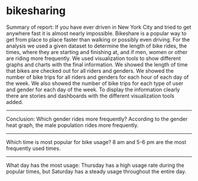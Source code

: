 # bikesharing

Summary of report: 
If you have ever driven in New York City and tried to get anywhere fast it is almost nearly impossible. Bikeshare is a popular way to get from place to place faster than walking or possibly even driving. For the analysis we used a given dataset to determine the length of bike rides, the times, where they are starting and finishing at, and if men, women or other are riding more frequently. We used visualization tools to show different graphs and charts with the final information. We showed the length of time that bikes are checked out for all riders and genders. We showed the number of bike trips for all riders and genders for each hour of each day of the week. We also showed the number of bike trips for each type of user and gender for each day of the week. 
To display the information clearly there are stories and dashboards with the different visualization tools added. 

-----------------------------------------------------------------------------------------------------------------

Conclusion: 
Which gender rides more frequently? According to the gender heat graph, the male population rides more frequently. 

-----------------------------------------------------------------------------------------------------------------

Which time is most popular for bike usage? 8 am and 5-6 pm are the most frequently used times. 

-----------------------------------------------------------------------------------------------------------------

What day has the most usage: Thursday has a high usage rate during the popular times, but Saturday has a steady usage throughout the entire day. 

